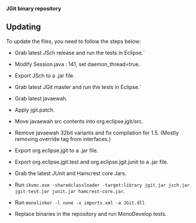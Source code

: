 **JGit binary repository**

Updating
--------

To update the files, you need to follow the steps below:

* Grab latest JSch release and run the tests in Eclipse.`
* Modify Session.java : 141, set daemon_thread=true.
* Export JSch to a .jar file.

* Grab latest JGit master and run the tests in Eclipse.`
* Grab latest javaewah.
* Apply jgit.patch.
* Move javaewah src contents into org.eclipse.jgit/src.
* Remove javaewah 32bit variants and fix compilation for 1.5. (Mostly removing override tag from interfaces.)
* Export org.eclipse.jgit to a .jar file.
* Export org.eclipse.jgit.test and org.eclipse.jgit.junit to a .jar file.

* Grab the latest JUnit and Hamcrest core Jars.
* Run `ikvmc.exe -sharedclassloader -target:library jgit.jar jsch.jar jgit-test.jar junit.jar hamcrest-core.jar`.
* Run `monolinker -l none -x imports.xml -a JGit.dll`
* Replace binaries in the repository and run MonoDevelop tests.
